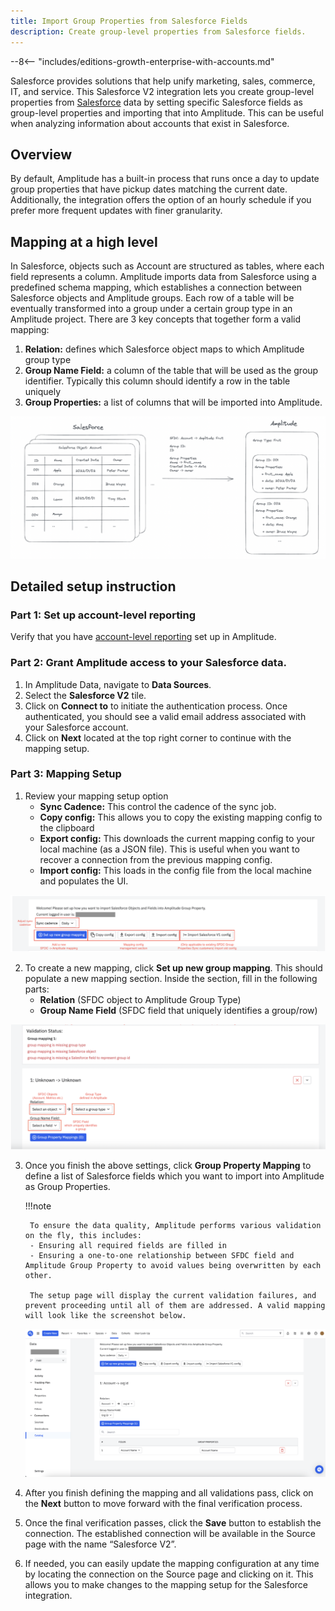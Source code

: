 ```yaml
---
title: Import Group Properties from Salesforce Fields 
description: Create group-level properties from Salesforce fields.
---
```


--8<-- "includes/editions-growth-enterprise-with-accounts.md"

Salesforce provides solutions that help unify marketing, sales, commerce, IT, and service. This Salesforce V2 integration lets you create group-level properties from [Salesforce](https://www.salesforce.com/) data by setting specific Salesforce fields as group-level properties and importing that into Amplitude. This can be useful when analyzing information about accounts that exist in Salesforce. 

## Overview
By default, Amplitude has a built-in process that runs once a day to update group properties that have pickup dates matching the current date. Additionally, the integration offers the option of an hourly schedule if you prefer more frequent updates with finer granularity.

## Mapping at a high level
In Salesforce, objects such as Account are structured as tables, where each field represents a column. Amplitude imports data from Salesforce using a predefined schema mapping, which establishes a connection between Salesforce objects and Amplitude groups. Each row of a table will be eventually transformed into a group under a certain group type in an Amplitude project. There are 3 key concepts that together form a valid mapping:
1. **Relation:** defines which Salesforce object maps to which Amplitude group type
2. **Group Name Field:** a column of the table that will be used as the group identifier. Typically this column should identify a row in the table uniquely
3. **Group Properties:** a list of columns that will be imported into Amplitude.

![screenshot of the mapping at a high level](../../assets/images/SFDC-mapping-high-level.png)

## Detailed setup instruction
### Part 1: Set up account-level reporting 
Verify that you have [account-level reporting](https://help.amplitude.com/hc/en-us/articles/5332668738331) set up in Amplitude.

### Part 2: Grant Amplitude access to your Salesforce data. 
1. In Amplitude Data, navigate to **Data Sources**.
2. Select the **Salesforce V2** tile.
3. Click on **Connect to** to initiate the authentication process. Once authenticated, you should see a valid email address associated with your Salesforce account.
4. Click on **Next** located at the top right corner to continue with the mapping setup.

### Part 3: Mapping Setup
1. Review your mapping setup option
    - **Sync Cadence:** This control the cadence of the sync job.
    - **Copy config:** This allows you to copy the existing mapping config to the clipboard
    - **Export config:** This downloads the current mapping config to your local machine (as a JSON file). This is useful when you want to recover a connection from the previous mapping config.
    - **Import config:** This loads in the config file from the local machine and populates the UI.

![screenshot of the SFDC top section with mapping controls](../../assets/images/SFDC-top-section.png)


2. To create a new mapping, click **Set up new group mapping**. This should populate a new mapping section. Inside the section, fill in the following parts:
    - **Relation** (SFDC object to Amplitude Group Type)
    - **Group Name Field** (SFDC field that uniquely identifies a group/row)
    
![screenshot of the new SFDC group mapping](../../assets/images/SFDC-new-group-mapping.png)

3. Once you finish the above settings, click **Group Property Mapping** to define a list of Salesforce fields which you want to import into Amplitude as Group Properties. 

    !!!note
    
        To ensure the data quality, Amplitude performs various validation on the fly, this includes:
        - Ensuring all required fields are filled in
        - Ensuring a one-to-one relationship between SFDC field and Amplitude Group Property to avoid values being overwritten by each other.
        
        The setup page will display the current validation failures, and prevent proceeding until all of them are addressed. A valid mapping will look like the screenshot below.
   
   ![screenshot of the SFDC-validated-mapping](../../assets/images/SFDC-validated-mapping.png)

4. After you finish defining the mapping and all validations pass, click on the **Next** button to move forward with the final verification process. 
5. Once the final verification passes, click the **Save** button to establish the connection. The established connection will be available in the Source page with the name “Salesforce V2”.
6. If needed, you can easily update the mapping configuration at any time by locating the connection on the Source page and clicking on it. This allows you to make changes to the mapping setup for the Salesforce integration.




















